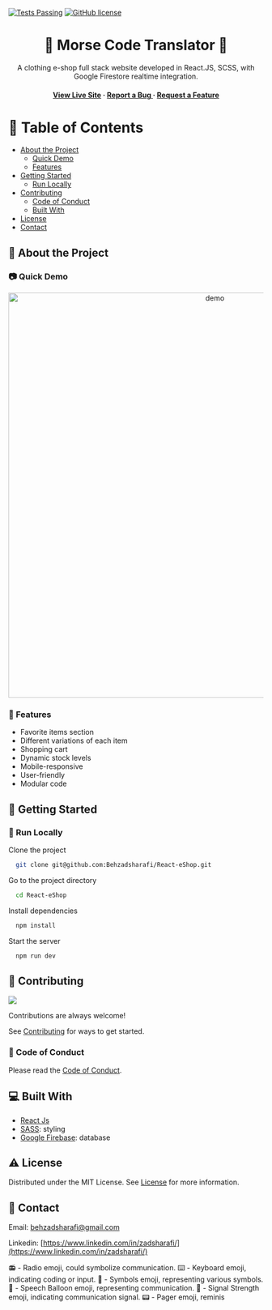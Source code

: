 [![Tests Passing](https://github.com/Behzadsharafi/MorseCodeTranslator/actions/workflows/test.yml/badge.svg)](https://github.com/Behzadsharafi/MorseCodeTranslator/actions/workflows/test.yml)
[![GitHub license](https://img.shields.io/badge/license-MIT-blue.svg)](https://github.com/Behzadsharafi/MorseCodeTranslator/blob/main/LICENSE)

<div align='center'>

<h1> 👔 Morse Code Translator 👗</h1>
<p>A clothing e-shop full stack website developed in React.JS, SCSS, with Google Firestore realtime integration.  </p>

<h4> <a href="https://zadfashion.netlify.app">View Live Site</a> <span> · </span> <a href="https://github.com/Behzadsharafi/React-eShop/issues"> Report a Bug </a> <span> · </span> <a href="https://github.com/Behzadsharafi/React-eShop/issues"> Request a Feature </a> </h4>

</div>

# :notebook_with_decorative_cover: Table of Contents

- [About the Project](#star2-about-the-project)
  - [Quick Demo](#camera-quick-demo)
  - [Features](#dart-features)
- [Getting Started](#toolbox-getting-started)
  - [Run Locally](#running-run-locally)
- [Contributing](#wave-contributing)
  - [Code of Conduct](#scroll-code-of-conduct)
  - [Built With](#computer-built-with)
- [License](#warning-license)
- [Contact](#handshake-contact)

## :star2: About the Project

### :camera: Quick Demo

<div align="center"> <a href="https://zadfashion.netlify.app"><img src="/src/assets/demo.gif" alt='demo' width='800'/></a> </div>

### :dart: Features

- Favorite items section
- Different variations of each item
- Shopping cart
- Dynamic stock levels
- Mobile-responsive
- User-friendly
- Modular code

## :toolbox: Getting Started

### :running: Run Locally

Clone the project

```bash
  git clone git@github.com:Behzadsharafi/React-eShop.git
```

Go to the project directory

```bash
  cd React-eShop
```

Install dependencies

```bash
  npm install
```

Start the server

```bash
  npm run dev
```

## :wave: Contributing

<a href="https://github.com/Behzadsharafi/React-eShop/graphs/contributors"> <img src="https://contrib.rocks/image?repo=Louis3797/awesome-readme-template" /> </a>

Contributions are always welcome!

See [Contributing](https://github.com/Behzadsharafi/React-eShop/blob/master/CONTRIBUTING.md) for ways to get started.

### :scroll: Code of Conduct

Please read the [Code of Conduct](https://github.com/Behzadsharafi/React-eShop/blob/master/CODE_OF_CONDUCT.md).

## :computer: Built With

- [React Js](https://react.dev/)
- [SASS](https://sass-lang.com/): styling
- [Google Firebase](https://firebase.google.com/): database

## :warning: License

Distributed under the MIT License. See [License](https://github.com/Behzadsharafi/React-eShop/blob/master/LICENSE) for more information.

## :handshake: Contact

Email: behzadsharafi@gmail.com

Linkedin: [https://www.linkedin.com/in/zadsharafi/](https://www.linkedin.com/in/zadsharafi/)

:radio: - Radio emoji, could symbolize communication.
:keyboard: - Keyboard emoji, indicating coding or input.
:symbols: - Symbols emoji, representing various symbols.
:speech_balloon: - Speech Balloon emoji, representing communication.
:signal_strength: - Signal Strength emoji, indicating communication signal.
:pager: - Pager emoji, reminis
